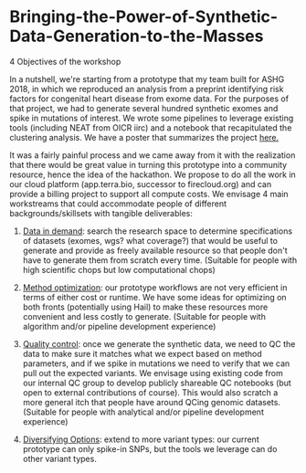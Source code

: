# Bringing-the-Power-of-Synthetic-Data-Generation-to-the-Masses

4 Objectives of the workshop

In a nutshell, we're starting from a prototype that my team built for ASHG 2018, in which we reproduced an analysis from a preprint identifying risk factors for congenital heart disease from exome data. For the purposes of that project, we had to generate several hundred synthetic exomes and spike in mutations of interest. We wrote some pipelines to leverage existing tools (including NEAT from OICR iirc) and a notebook that recapitulated the clustering analysis. We have a poster that summarizes the project [here.](./ASHG18-Reproducible-Paper-ToF-poster.pdf)

It was a fairly painful process and we came away from it with the realization that there would be great value in turning this prototype into a community resource, hence the idea of the hackathon. We propose to do all the work in our cloud platform (app.terra.bio, successor to firecloud.org) and can provide a billing project to support all compute costs. We envisage 4 main workstreams that could accommodate people of different backgrounds/skillsets with tangible deliverables:

1. [Data in demand](./Data-Demand): search the research space to determine specifications of datasets (exomes, wgs? what coverage?) that would be useful to generate and provide as freely available resource so that people don't have to generate them from scratch every time. (Suitable for people with high scientific chops but low computational chops)

2. [Method optimization](./Method-Optimization): our prototype workflows are not very efficient in terms of either cost or runtime. We have some ideas for optimizing on both fronts (potentially using Hail) to make these resources more convenient and less costly to generate. (Suitable for people with algorithm and/or pipeline development experience)

3. [Quality control](./Quality-Control): once we generate the synthetic data, we need to QC the data to make sure it matches what we expect based on method parameters, and if we spike in mutations we need to verify that we can pull out the expected variants. We envisage using existing code from our internal QC group to develop publicly shareable QC notebooks (but open to external contributions of course). This would also scratch a more general itch that people have around QCing genomic datasets. (Suitable for people with analytical and/or pipeline development experience)

4. [Diversifying Options](./Diversifying-Options): extend to more variant types: our current prototype can only spike-in SNPs, but the tools we leverage can do other variant types. 


